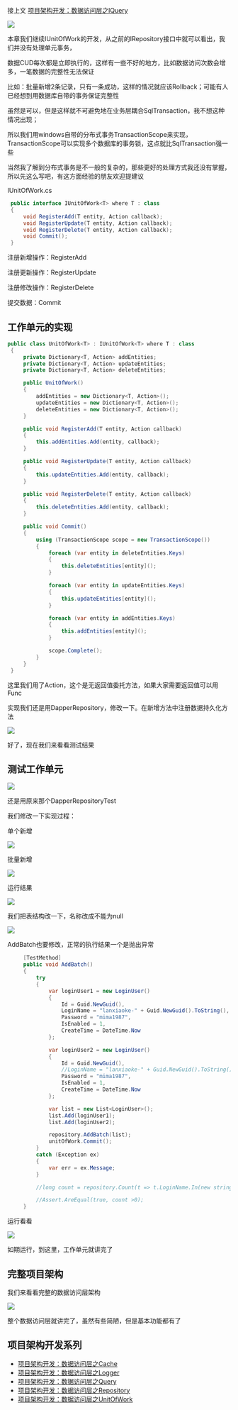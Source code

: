接上文 [项目架构开发：数据访问层之IQuery](http://www.cnblogs.com/lanxiaoke/p/6503333.html)

![](vx_images/73621214240843.png)

本章我们继续IUnitOfWork的开发，从之前的IRepository接口中就可以看出，我们并没有处理单元事务，

数据CUD每次都是立即执行的，这样有一些不好的地方，比如数据访问次数会增多，一笔数据的完整性无法保证

比如：批量新增2条记录，只有一条成功，这样的情况就应该Rollback；可能有人已经想到用数据库自带的事务保证完整性

虽然是可以，但是这样就不可避免地在业务层耦合SqlTransaction，我不想这种情况出现；

所以我们用windows自带的分布式事务TransactionScope来实现，TransactionScope可以实现多个数据库的事务锁，这点就比SqlTransaction强一些

当然我了解到分布式事务是不一般的复杂的，那些更好的处理方式我还没有掌握，所以先这么写吧，有这方面经验的朋友欢迎提建议

IUnitOfWork.cs
~~~csharp
 public interface IUnitOfWork<T> where T : class
 {
     void RegisterAdd(T entity, Action callback);
     void RegisterUpdate(T entity, Action callback);
     void RegisterDelete(T entity, Action callback);
     void Commit();
 }
~~~
注册新增操作：RegisterAdd

注册更新操作：RegisterUpdate

注册修改操作：RegisterDelete

提交数据：Commit

## 工作单元的实现
~~~csharp
public class UnitOfWork<T> : IUnitOfWork<T> where T : class
 {
     private Dictionary<T, Action> addEntities;
     private Dictionary<T, Action> updateEntities;
     private Dictionary<T, Action> deleteEntities;

     public UnitOfWork()
     {
         addEntities = new Dictionary<T, Action>();
         updateEntities = new Dictionary<T, Action>();
         deleteEntities = new Dictionary<T, Action>();
     }

     public void RegisterAdd(T entity, Action callback)
     {
         this.addEntities.Add(entity, callback);
     }

     public void RegisterUpdate(T entity, Action callback)
     {
         this.updateEntities.Add(entity, callback);
     }

     public void RegisterDelete(T entity, Action callback)
     {
         this.deleteEntities.Add(entity, callback);
     }

     public void Commit()
     {
         using (TransactionScope scope = new TransactionScope())
         {
             foreach (var entity in deleteEntities.Keys)
             {
                 this.deleteEntities[entity]();
             }

             foreach (var entity in updateEntities.Keys)
             {
                 this.updateEntities[entity]();
             }

             foreach (var entity in addEntities.Keys)
             {
                 this.addEntities[entity]();
             }

             scope.Complete();
         }
     }
 }
~~~
这里我们用了Action，这个是无返回值委托方法，如果大家需要返回值可以用Func

实现我们还是用DapperRepository，修改一下。在新增方法中注册数据持久化方法

![](vx_images/72541214224762.png)

好了，现在我们来看看测试结果

## 测试工作单元

![](vx_images/71461214245607.png)

还是用原来那个DapperRepositoryTest

我们修改一下实现过程：

单个新增

 ![](vx_images/70391214252315.png)

批量新增

![](vx_images/69321214236220.png)

运行结果

![](vx_images/67221214236564.png)

 我们把表结构改一下，名称改成不能为null

![](vx_images/65131214245584.png)

AddBatch也要修改，正常的执行结果一个是抛出异常
~~~csharp
     [TestMethod]
     public void AddBatch()
     {
         try
         {
             var loginUser1 = new LoginUser()
             {
                 Id = Guid.NewGuid(),
                 LoginName = "lanxiaoke-" + Guid.NewGuid().ToString(),
                 Password = "mima1987",
                 IsEnabled = 1,
                 CreateTime = DateTime.Now
             };

             var loginUser2 = new LoginUser()
             {
                 Id = Guid.NewGuid(),
                 //LoginName = "lanxiaoke-" + Guid.NewGuid().ToString(),
                 Password = "mima1987",
                 IsEnabled = 1,
                 CreateTime = DateTime.Now
             };

             var list = new List<LoginUser>();
             list.Add(loginUser1);
             list.Add(loginUser2);

             repository.AddBatch(list);
             unitOfWork.Commit();
         }
         catch (Exception ex)
         {
             var err = ex.Message;
         }

         //long count = repository.Count(t => t.LoginName.In(new string[] { loginUser1.LoginName, loginUser2.LoginName }));

         //Assert.AreEqual(true, count >0);
     }
~~~
运行看看

![](vx_images/63061214227943.png)

如期运行，到这里，工作单元就讲完了

## 完整项目架构

我们来看看完整的数据访问层架构

![](vx_images/61991214237104.png)

整个数据访问层就讲完了，虽然有些简陋，但是基本功能都有了

## 项目架构开发系列

*   [项目架构开发：数据访问层之Cache](http://www.cnblogs.com/lanxiaoke/p/6502210.html)
*   [项目架构开发：数据访问层之Logger](http://www.cnblogs.com/lanxiaoke/p/6502689.html%20)
*   [项目架构开发：数据访问层之Query](http://www.cnblogs.com/lanxiaoke/p/6503333.html)
*   [项目架构开发：数据访问层之Repository](http://www.cnblogs.com/lanxiaoke/p/6503022.html)
*   [项目架构开发：数据访问层之UnitOfWork](http://www.cnblogs.com/lanxiaoke/p/6504443.html)